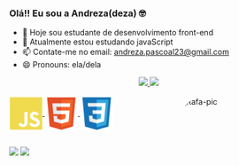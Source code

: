    ### Olá!! Eu sou a Andreza(deza) 🤓

- 🔭 Hoje sou estudante de desenvolvimento front-end
- 🌱 Atualmente estou estudando javaScript
- 📫 Contate-me no email: andreza.pascoal23@gmail.com
- 😄 Pronouns: ela/dela


<div align="center">
  <a href="https://github.com/AndrezaPascoal">
  <img height="180em" src="https://github-readme-stats.vercel.app/api?username=AndrezaPascoal&show_icons=true&theme=radical&include_all_commits=true&count_private=true"/>
  <img height="180em" src="https://github-readme-stats.vercel.app/api/top-langs/?username=AndrezaPascoal&layout=compact&langs_count=7&theme=radical"/>
</div>
  
  
  
  <div style="display: inline_block"><br>
  <img align="center" alt="Rafa-Js" height="60" width="60" src="https://raw.githubusercontent.com/devicons/devicon/master/icons/javascript/javascript-plain.svg">
  <img align="center" alt="Rafa-HTML" height="60" width="60" src="https://raw.githubusercontent.com/devicons/devicon/master/icons/html5/html5-original.svg">
  <img align="center" alt="Rafa-CSS" height="60" width="60" src="https://raw.githubusercontent.com/devicons/devicon/master/icons/css3/css3-original.svg">
  <img align="right" alt="Rafa-pic" height="250" width="200" style="border-radius:50px;" src="https://media.discordapp.net/attachments/958112633263894581/958115588474040320/68845499_393547834633253_3547536829391049546_n.jpg">
</div>
  
  ##
  
  
  <div> 
 
  <a href = "mailto:andreza.pascoal23@gmail.com"><img src="https://img.shields.io/badge/-Gmail-%23333?style=for-the-badge&logo=gmail&logoColor=white" target="_blank"></a>
  <a href="https://www.linkedin.com/in/rafaella-ballerini-45875016a" target="_blank"><img src="https://img.shields.io/badge/-LinkedIn-%230077B5?style=for-the-badge&logo=linkedin&logoColor=white" target="_blank"></a> 
 
  
  
